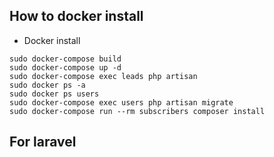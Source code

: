## How to docker install

- Docker install

```
sudo docker-compose build
sudo docker-compose up -d
sudo docker-compose exec leads php artisan
sudo docker ps -a
sudo docker ps users
sudo docker-compose exec users php artisan migrate
sudo docker-compose run --rm subscribers composer install

```

## For laravel
